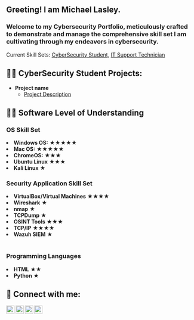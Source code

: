 <h2>Greeting!  I am Michael Lasley.</h2><h3>Welcome to my Cybersecurity Portfolio, meticulously crafted to demonstrate and manage the comprehensive skill set I am cultivating through my endeavors in cybersecurity.</h3>Current Skill Sets: <a href="https://github.com/michaeldlasley">CyberSecurity Student</a>, <a href="https://www.linkedin.com/in/mdlasley/">IT Support Technician</a> </h1>

<h2>👨‍💻 CyberSecurity Student Projects:</h2>

- <b>Project name</b>
  - [Project Description](https://)

<h2>👨‍💻 Software Level of Understanding</h2>

<!DOCTYPE html>
<html lang="en">
<head>
    <meta charset="UTF-8">
    <meta name="viewport" content="width=device-width, initial-scale=1.0">
</head>
<body>
        <h3>OS Skill Set</h3>
              <li><strong>Windows OS:</strong> <span class="stars">&#9733;&#9733;&#9733;&#9733;&#9733;</span></li>
              <li><strong>Mac OS:</strong> <span class="stars">&#9733;&#9733;&#9733;&#9733;&#9733;</span></li>
              <li><strong>ChromeOS:</strong> <span class="stars">&#9733;&#9733;&#9733;</span></li>
              <li><strong>Ubuntu Linux</strong> <span class="stars">&#9733;&#9733;&#9733;</span></li>
              <li><strong>Kali Linux</strong> <span class="stars">&#9733;</span></li>
        <h3>Security Application Skill Set</h3>
              <li><strong>VirtualBox/Virtual Machines</strong> <span class="stars">&#9733;&#9733;&#9733;&#9733;</span></li>
              <li><strong>Wireshark</strong> <span class="stars">&#9733;</span></li>
              <li><strong>nmap</strong> <span class="stars">&#9733;</span></li>
              <li><strong>TCPDump</strong> <span class="stars">&#9733;</span></li>
              <li><strong>OSINT Tools</strong> <span class="stars">&#9733;&#9733;&#9733;</span></li>
              <li><strong>TCP/IP</strong> <span class="stars">&#9733;&#9733;&#9733;&#9733;</span></li>
              <li><strong>Wazuh SIEM</strong> <span class="stars">&#9733;</span></li><br>
        <h3>Programming Languages</h3>
              <li><strong>HTML</strong> <span class="stars">&#9733;&#9733;</span></li>
              <li><strong>Python</strong> <span class="stars">&#9733;</span></li>

            
</body>
</html>

<h2> 🤳 Connect with me:</h2>

[<img align="left" alt="michaeldlasley | YouTube" width="22px" src="https://cdn.jsdelivr.net/npm/simple-icons@v3/icons/youtube.svg" />][youtube]
[<img align="left" alt="michaeldlasley | Twitter" width="22px" src="https://cdn.jsdelivr.net/npm/simple-icons@v3/icons/twitter.svg" />][twitter]
[<img align="left" alt="mdlasley | LinkedIn" width="22px" src="https://cdn.jsdelivr.net/npm/simple-icons@v3/icons/linkedin.svg" />][linkedin]
[<img align="left" alt="michaeldlasley | Instagram" width="22px" src="https://cdn.jsdelivr.net/npm/simple-icons@v3/icons/instagram.svg" />][instagram]

[twitter]: https://twitter.com/michaeldlasley
[youtube]: https://www.youtube.com/c/michaeldlasley
[instagram]: https://www.instagram.com/michaeldlasley/
[linkedin]: https://linkedin.com/in/mdlasley

<!--
**michaeldlasley/michaeldlasley** is a ✨ _special_ ✨ repository because its `README.md` (this file) appears on your GitHub profile.

Here are some ideas to get you started:

- 🔭 I’m currently working on ...
- 🌱 I’m currently learning ...
- 👯 I’m looking to collaborate on ...
- 🤔 I’m looking for help with ...
- 💬 Ask me about ...
- 📫 How to reach me: ...
- 😄 Pronouns: ...
- ⚡ Fun fact: ...
-->
